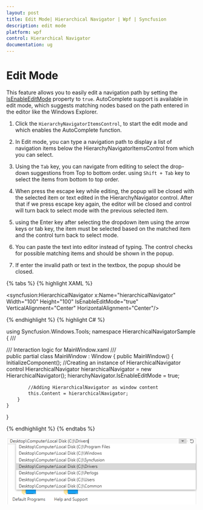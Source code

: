```yaml
---
layout: post
title: Edit Mode| Hierarchical Navigator | Wpf | Syncfusion
description: edit mode
platform: wpf
control: Hierarchical Navigator
documentation: ug
---
```


# Edit Mode

This feature allows you to easily edit a navigation path by setting the [IsEnableEditMode](https://help.syncfusion.com/cr/wpf/Syncfusion.Windows.Tools.Controls.HierarchyNavigator.html#Syncfusion_Windows_Tools_Controls_HierarchyNavigator_IsEnableEditMode) property to `true`. AutoComplete support is available in edit mode, which suggests matching nodes based on the path entered in the editor like the Windows Explorer.

1. Click the `HierarchyNavigatorItemsControl`, to start the edit mode and which enables the AutoComplete function. 

2. In Edit mode, you can type a navigation path to display a list of navigation items below the HierarchyNavigatorItemsControl from which you can select.

3. Using the `Tab` key, you can navigate from editing to select the drop-down suggestions from Top to bottom order. using `Shift + Tab` key to select the items from bottom to top order.

4. When press the escape key while editing, the popup will be closed with the selected item or text edited in the HierarchyNavigator control. After that if we press escape key again, the editor will be closed and control will turn back to select mode with the previous selected item.  

5. using the Enter key after selecting the dropdown item using the arrow keys or tab key, the item must be selected based on the matched item and the control turn back to select mode. 

6. You can paste the text into editor instead of typing. The control checks for possible matching items and should be shown in the popup.

7. If enter the invalid path or text in the textbox, the popup should be closed. 

{% tabs %}
{% highlight XAML %}

<Window xmlns="http://schemas.microsoft.com/winfx/2006/xaml/presentation"
		xmlns:x="http://schemas.microsoft.com/winfx/2006/xaml"
		xmlns:syncfusion="http://schemas.syncfusion.com/wpf" 
		x:Class="HierarchicalNavigatorSample.MainWindow"
		Title="HierarchicalNavigator Sample" Height="350" Width="525">
	<Grid>
		<!--Adding HierarchicalNavigator control -->
		<syncfusion:HierarchicalNavigator x:Name="hierarchicalNavigator" Width="100" Height="100" IsEnableEditMode="true" VerticalAlignment="Center" HorizontalAlignment="Center"/>
	</Grid>
</Window>

{% endhighlight %}
{% highlight C# %}

using Syncfusion.Windows.Tools;
namespace HierarchicalNavigatorSample
{
	/// <summary>
	/// Interaction logic for MainWindow.xaml
	/// </summary>
	public partial class MainWindow : Window
	{
		public MainWindow()
		{
			InitializeComponent();
			//Creating an instance of HierarchicalNavigator control
			HierarchicalNavigator hierarchicalNavigator = new HierarchicalNavigator();
			hierarchyNavigator.IsEnableEditMode = true;
			
			//Adding HierarchicalNavigator as window content
			this.Content = hierarchicalNavigator;
		}
	}
}

{% endhighlight %}
{% endtabs %}

![Hierarchy Naviagtor with AutoComplete](Edit-Mode_images/AutoComplete_image.png)



